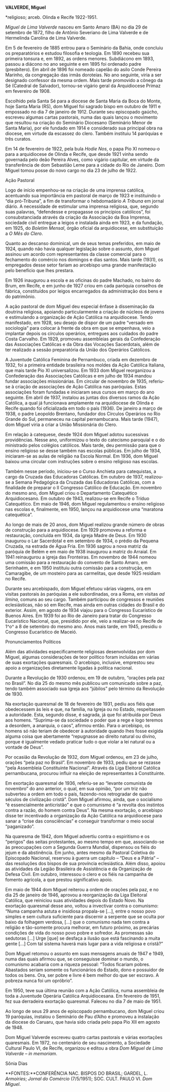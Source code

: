**VALVERDE, Miguel**

\*religioso; arceb. Olinda e Recife 1922-1951.

*Miguel de Lima Valverde* nasceu em Santo Amaro (BA) no dia 29 de
setembro de 1872, filho de Antônio Severiano de Lima Valverde e de
Hermelinda Carolina de Lima Valverde.

Em 5 de fevereiro de 1885 entrou para o Seminário da Bahia, onde
concluiu os preparatórios e estudou filosofia e teologia. Em 1890
recebeu sua primeira tonsura e, em 1892, as ordens menores. Subdiácono
em 1893, passou a diácono no ano seguinte e em 1895 foi ordenado padre
(presbítero). Em abril de 1896 foi nomeado capelão do asilo Conde
Pereira Marinho, da congregação das irmãs doroteias. No ano seguinte,
viria a ser designado confessor da mesma ordem. Mais tarde promovido a
cônego da Sé (Catedral de Salvador), tornou-se vigário geral da
Arquidiocese Primaz em fevereiro de 1908.

Escolhido pela Santa Sé para a diocese de Santa Maria da Boca do Monte,
hoje Santa Maria (RS), dom Miguel foi sagrado bispo em outubro de 1911 e
empossado no dia 7 de janeiro de 1912. Durante seu episcopado gaúcho,
escreveu algumas cartas pastorais, numa das quais lançou o movimento que
resultou na criação do Seminário Diocesano (Seminário Menor de Santa
Maria), por ele fundado em 1914 e considerado sua principal obra na
diocese, em virtude da escassez do clero. Também instituiu 14 paróquias
e três curatos.

Em 14 de fevereiro de 1922, pela bula *Hodie Nos*, o papa Pio XI
nomeou-o para a arquidiocese de Olinda e Recife, que desde 1921 vinha
sendo governada pelo deão Pereira Alves, como vigário capitular, em
virtude da transferência de dom Sebastião Leme para a cidade do Rio de
Janeiro. Dom Miguel tomou posse do novo cargo no dia 23 de julho de
1922.

Ação Pastoral

Logo de início empenhou-se na criação de uma imprensa católica,
acentuando sua importância em pastoral de março de 1923 e instituindo o
“dia pró-Tribuna”, a fim de transformar o hebdomadário *A Tribuna* em
jornal diário. A necessidade de estimular uma imprensa religiosa, que,
segundo suas palavras, “defendesse e propagasse os princípios
católicos”, foi consubstanciada através da criação da Associação da Boa
Imprensa, sociedade civil entregue a leigos e instalada ainda em 1923, e
da fundação, em 1925, do *Boletim Mensal*, órgão oficial da
arquidiocese, em substituição a *O Mês do Clero*.

Quanto ao descanso dominical, um de seus temas preferidos, em maio de
1924, quando não havia qualquer legislação sobre o assunto, dom Miguel
assinou um acordo com representantes da classe comercial para o
fechamento do comércio nos domingos e dias santos. Mais tarde (1931), os
empregados desse setor fariam ao arcebispo uma grande manifestação pelo
benefício que lhes prestara.

Em 1926 inaugurou a escola e as oficinas do padre Machado, no bairro do
Brum, em Recife, e em junho de 1927 criou em cada paróquia conselhos de
fábrica, constituídos por leigos encarregados da administração dos bens
e do patrimônio.

A ação pastoral de dom Miguel deu especial ênfase à disseminação da
doutrina religiosa, apoiando particularmente a criação de núcleos de
jovens e estimulando a organização de Ação Católica na arquidiocese.
Tendo manifestado, em 1928, seu desejo de dispor de um padre “versado em
sociologia” para colocar à frente da obra em que se empenhava, veio a
implantar depois os círculos operários, entregues aos cuidados do padre
Costa Carvalho. Em 1929, promoveu assembleias gerais da Confederação das
Associações Católicas e da Obra das Vocações Sacerdotais, além de ter
realizado a sessão preparatória da União dos Operários Católicos.

A Juventude Católica Feminina de Pernambuco, criada em dezembro de 1932,
foi a primeira entidade brasileira nos moldes da Ação Católica Italiana,
que mais tarde Pio XI universalizou. Em 1933 dom Miguel reorganizou a
Confederação das Associações Católicas e em julho de 1934 mandou fundar
associações missionárias. Em circular de novembro de 1935, referiu-se à
criação de associações de Ação Católica nas paróquias. Estas associações
foram fundadas e iniciaram seus cursos em março do ano seguinte. Em
abril de 1937, instalou as juntas dos diversos ramos da Ação Católica, a
qual já funcionava amplamente na arquidiocese de Olinda e Recife quando
foi oficializada em todo o país (1936). De janeiro a março de 1938, o
padre Leopoldo Brentano, fundador dos Círculos Operários no Rio Grande
do Sul, permaneceu na capital pernambucana. Mais tarde (1947), dom
Miguel viria a criar a União Missionária do Clero.

Em relação à catequese, desde 1924 dom Miguel adotou sucessivas
providências. Nesse ano, uniformizou o texto do catecismo paroquial e o
do ministrado pelos colégios católicos. Mais tarde, deu permissão para
que o ensino religioso se desse também nas escolas públicas. Em julho de
1934, iniciaram-se as aulas de religião na Escola Normal. Em 1936, dom
Miguel baixou uma circular com instruções sobre o ensino religioso nas
escolas.

Também nesse período, iniciou-se o Curso Anchieta para catequistas, a
cargo da Cruzada das Educadoras Católicas. Em outubro de 1937,
realizou-se a Semana Pedagógica da Cruzada das Educadoras Católicas, com
a finalidade de preparar o II Congresso Católico de Educação. Em
novembro do mesmo ano, dom Miguel criou o Departamento Catequético
Arquidiocesano. Em outubro de 1943, realizou-se em Recife o Tríduo
Catequético. Em maio de 1946, dom Miguel regulamentou o ensino religioso
nas escolas e, finalmente, em 1950, lançou na arquidiocese uma “maratona
catequética”.

Ao longo de mais de 20 anos, dom Miguel realizou grande número de obras
de construção para a arquidiocese. Em 1929 promoveu a reforma e
restauração, concluída em 1934, da igreja Madre de Deus. Em 1930
inaugurou o Lar Sacerdotal e em setembro de 1934, o prédio da Pequena
Cruzada, na estrada de Água Fria. Em 1936 sagrou a nova matriz da
paróquia de Belém e em maio de 1938 inaugurou a matriz do Arraial. Em
1941 reinaugurou a igreja das Fronteiras. Em novembro de 1944 nomeou uma
comissão para a restauração do convento de Santo Amaro, em Serinhaém, e
em 1950 instituiu outra comissão para a construção, em Camaragibe, de um
mosteiro para as carmelitas, que desde 1925 residiam no Recife.

Durante seu arcebispado, dom Miguel efetuou várias viagens, ora em
visitas pastorais às paróquias a ele subordinadas, ora a Roma, em
visitas *ad limina*, comuns ao seu cargo. Também participou de
congressos e reuniões eclesiásticas, não só em Recife, mas ainda em
outras cidades do Brasil e do exterior. Assim, em agosto de 1934 viajou
para o Congresso Eucarístico de Buenos Aires. Em 1939 foi ao Rio de
Janeiro para tratar do Congresso Eucarístico Nacional, que, presidido
por ele, veio a realizar-se no Recife de 1^o^ a 8 de setembro do mesmo
ano. Anos mais tarde, em 1945, presidiu o Congresso Eucarístico de
Maceió.

Pronunciamentos Políticos

Além das atividades especificamente religiosas desenvolvidas por dom
Miguel, algumas considerações de teor político foram incluídas em várias
de suas exortações quaresmais. O arcebispo, inclusive, emprestou seu
apoio a organizações diretamente ligadas à política nacional.

Durante a Revolução de 1930 ordenou, em 19 de outubro, “orações pela paz
no Brasil”. No dia 25 do mesmo mês publicou um comunicado sobre a paz,
tendo também associado sua Igreja aos “júbilos” pelo término da
Revolução de 1930.

Na exortação quaresmal de 18 de fevereiro de 1931, pediu aos fiéis que
obedecessem às leis e que, na família, na Igreja ou no Estado,
respeitassem a autoridade. Esta, segundo disse, é sagrada, já que foi
atribuída por Deus aos homens. “Suprima-se da sociedade o poder que a
rege e logo teremos a desordem, a anarquia, o caos”, afirmou então. Para
o arcebispo, os homens só não teriam de obedecer à autoridade quando
lhes fosse exigida alguma coisa que abertamente “repugnasse ao direito
natural ou divino, porque é igualmente vedado praticar tudo o que violar
a lei natural ou a vontade de Deus”.

Por ocasião da Revolução de 1932, dom Miguel ordenou, em 23 de julho,
orações “pela paz no Brasil”. Em novembro de 1933, pediu que se rezasse
“pela Assembleia Constituinte Nacional”. Através da Liga Eleitoral
Católica pernambucana, procurou influir na eleição de representantes à
Constituinte.

Em exortação quaresmal de 1936, referiu-se ao “levante comunista de
novembro” do ano anterior, o qual, em sua opinião, “por um triz não
subverteu a ordem em todo o país, fazendo-nos retrogradar de quatro
séculos de civilização cristã”. Dom Miguel afirmou, ainda, que o
socialismo “é essencialmente anticristão” e que o comunismo é “a revolta
dos instintos contra a razão, do homem contra Deus”. Na mesma exortação,
o arcebispo disse ter incentivado a organização da Ação Católica na
arquidiocese para sanar a “crise das consciências” e conseguir
transformar o meio social “paganizado”.

Na quaresma de 1942, dom Miguel advertiu contra o espiritismo e os
“perigos” das seitas protestantes, ao mesmo tempo em que, associando-se
às preocupações com a Segunda Guerra Mundial, dispensou os fiéis do
jejum e da abstinência. Em junho, antes mesmo da Pastoral Coletiva do
Episcopado Nacional, reservou à guerra um capítulo – “Deus e a Pátria” –
das resoluções dos bispos de sua província eclesiástica. Além disso,
apoiou as atividades da Legião Brasileira de Assistência e da
Organização de Defesa Civil. Em outubro, interessou o clero e os fiéis
na campanha de fomento agrícola, a que prestou significativo apoio.

Em maio de 1944 dom Miguel reiterou a ordem de orações pela paz, e no
dia 25 de janeiro de 1946, aprovou a reorganização da Liga Eleitoral
Católica, que reiniciou suas atividades depois do Estado Novo. Na
exortação quaresmal desse ano, voltou a invectivar contra o comunismo:
“Numa campanha astuta e insidiosa propala-se [...], entre o nosso povo
simples e sem cultura suficiente para discernir a serpente que se oculta
por baixo da folhagem verdosa, [...] que o comunismo nada tem contra a
religião e tão-somente procura melhorar, em futuro próximo, as precárias
condições de vida do nosso povo pobre e sofredor. As promessas são
sedutoras [...] Urge [que] se desfaça a ilusão que está fascinando a
muita gente [...] Com tal sistema haverá mais lugar para a vida
religiosa e cristã?”

Dom Miguel retomou o assunto em suas mensagens anuais de 1947 e 1949,
numa das quais afirmou que, se conseguisse dominar o mundo, o comunismo
acabaria com a riqueza pessoal: “Todos ficariam pobres. Abastados seriam
somente os funcionários do Estado, dono e possuidor de todos os bens.
Ora, ser pobre e livre é bem melhor do que ser escravo. A pobreza nunca
foi um opróbrio”.

Em 1950, teve sua última reunião com a Ação Católica, numa assembleia de
toda a Juventude Operária Católica Arquidiocesana. Em fevereiro de 1951,
fez sua derradeira exortação quaresmal. Faleceu no dia 7 de maio de
1951.

Ao longo de seus 29 anos de episcopado pernambucano, dom Miguel criou 19
paróquias, instalou o Seminário de Pau d’Alho e promoveu a instalação da
diocese do Caruaru, que havia sido criada pelo papa Pio XII em agosto de
1948.

Dom Miguel Valverde escreveu quatro cartas pastorais e várias exortações
quaresmais. Em 1972, no centenário de seu nascimento, a Sociedade
Cultural Paulo VI, de Recife, organizou e editou a obra *Dom Miguel de
Lima Valverde – in memoriam*.

Sônia Dias

**FONTES:**CONFERÊNCIA NAC. BISPOS DO BRASIL; GARDEL, L. *Armoiries*;
*Jornal do Comércio* (7/5/1951); SOC. CULT. PAULO VI. *Dom Miguel*.
